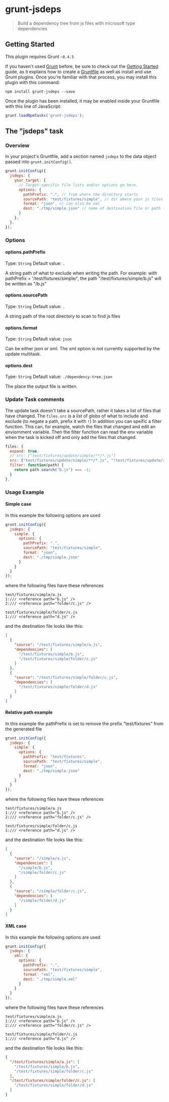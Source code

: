 # grunt-jsdeps

> Build a dependency tree from js files with microsoft type dependencies

## Getting Started
This plugin requires Grunt `~0.4.5`

If you haven't used [Grunt](http://gruntjs.com/) before, be sure to check out the [Getting Started](http://gruntjs.com/getting-started) guide, as it explains how to create a [Gruntfile](http://gruntjs.com/sample-gruntfile) as well as install and use Grunt plugins. Once you're familiar with that process, you may install this plugin with this command:

```shell
npm install grunt-jsdeps --save
```

Once the plugin has been installed, it may be enabled inside your Gruntfile with this line of JavaScript:

```js
grunt.loadNpmTasks('grunt-jsdeps');
```

## The "jsdeps" task

### Overview
In your project's Gruntfile, add a section named `jsdeps` to the data object passed into `grunt.initConfig()`.

```js
grunt.initConfig({
  jsdeps: {
    your_target: {
      // Target-specific file lists and/or options go here.
      options: {
        pathPrefix: ".", // from where the directory starts
        sourcePath: "test/fixtures/simple", // dir where your js files are stored - they will be recursively scanned
        format: "json", // can also be xml
        dest: "./tmp/simple.json" // name of destination file or path to it
      }
    },
  },
});
```

### Options

#### options.pathPrefix
Type: `String`
Default value: `.`

A string path of what to exclude when writing the path. For example: with pathPrefix = '/test/fixtures/simple/', the path "/test/fixtures/simple/b.js" will be written as "/b.js"


#### options.sourcePath
Type: `String`
Default value: `.`

A string path of the root directory to scan to find js files


#### options.format
Type: `String`
Default value: `json`

Can be either json or xml. The xml option is not currently supported by the update multitask.


#### options.dest
Type: `String`
Default value: `./dependency-tree.json`

The place the output file is written.

### Update Task comments

The update task doesn't take a sourcePath, rather it takes a list of files that have changed. The `files.src` is a list of globs of what to include and exclude (to negate a path, prefix it with `!`) In addition you can speific a filter function. This can, for example, watch the files that changed and edit an enviornment variable. Then the filter function can read the env variable when the task is kicked off and only add the files that changed.  


```js
files: {
  expand: true,
  // src: ["test/fixtures/update/simple/**/*.js"]
  src: ["test/fixtures/update/simple/**/*.js", "!test/fixtures/update/simple/a.js"],
  filter: function(path) {
    return path.search("b.js") === -1;
  }
},
```


### Usage Example

#### Simple case
In this example the following options are used

```js
grunt.initConfig({
  jsdeps: {
    simple: {
      options: {
        pathPrefix: ".",
        sourcePath: "test/fixtures/simple",
        format: "json",
        dest: "./tmp/simple.json"
      }
    }
  }
});
```

where the following files have these references
```shell
test/fixtures/simple/a.js
1:/// <reference path="b.js" />
2:/// <reference path="folder/c.js" />

test/fixtures/simple/folder/c.js
1:/// <reference path="d.js" />
```

and the destination file looks like this:
```json
[
  {
    "source": "/test/fixtures/simple/a.js",
    "dependencies": [
      "/test/fixtures/simple/b.js",
      "/test/fixtures/simple/folder/c.js"
    ]
  },
  {
    "source": "/test/fixtures/simple/folder/c.js",
    "dependencies": [
      "/test/fixtures/simple/folder/d.js"
    ]
  }
]
```

#### Relative path example
In this example the pathPrefix is set to remove the prefix "test/fixtures" from the generated file 

```js
grunt.initConfig({
  jsdeps: {
    simple: {
      options: {
        pathPrefix: "test/fixtures",
        sourcePath: "test/fixtures/simple",
        format: "json",
        dest: "./tmp/simple.json"
      }
    }
  }
});
```

where the following files have these references
```shell
test/fixtures/simple/a.js
1:/// <reference path="b.js" />
2:/// <reference path="folder/c.js" />

test/fixtures/simple/folder/c.js
1:/// <reference path="d.js" />
```

and the destination file looks like this:
```json
[
  {
    "source": "/simple/a.js",
    "dependencies": [
      "/simple/b.js",
      "/simple/folder/c.js"
    ]
  },
  {
    "source": "/simple/folder/c.js",
    "dependencies": [
      "/simple/folder/d.js"
    ]
  }
]

```

#### XML case
In this example the following options are used

```js
grunt.initConfig({
  jsdeps: {
    xml: {
      options: {
        pathPrefix: ".",
        sourcePath: "test/fixtures/simple",
        format: "xml",
        dest: "./tmp/simple.xml"
      }
    }
  }
});
```

where the following files have these references
```shell
test/fixtures/simple/a.js
1:/// <reference path="b.js" />
2:/// <reference path="folder/c.js" />

test/fixtures/simple/folder/c.js
1:/// <reference path="d.js" />
```

and the destination file looks like this:
```json
{
  "/test/fixtures/simple/a.js": [
    "/test/fixtures/simple/b.js",
    "/test/fixtures/simple/folder/c.js"
  ],
  "/test/fixtures/simple/folder/c.js": [
    "/test/fixtures/simple/folder/d.js"
  ]
}
```
